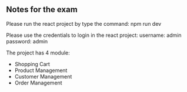 ## Notes for the exam
Please run the react project by type the command:
npm run dev

Please use the credentials to login in the react project:
username: admin
password: admin

The project has 4 module:
- Shopping Cart
- Product Management
- Customer Management
- Order Management
